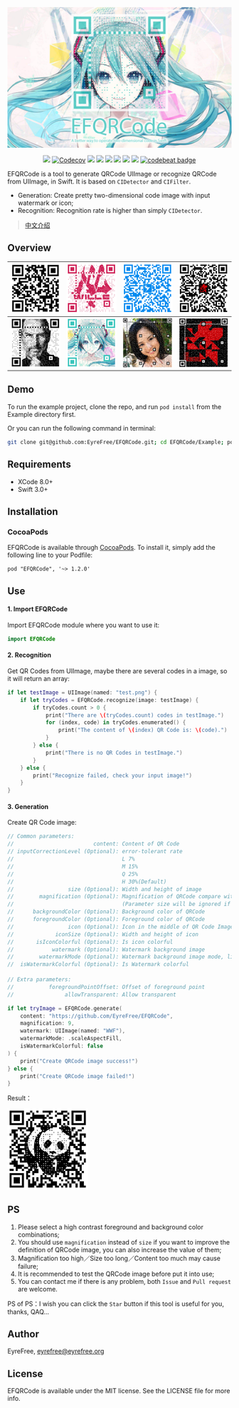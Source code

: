![](assets/EFQRCode.jpg)

<p align="center">
<a href="https://travis-ci.org/EyreFree/EFQRCode"><img src="http://img.shields.io/travis/EyreFree/EFQRCode.svg"></a>
<a href="https://codecov.io/gh/EyreFree/EFQRCode"><img src="https://codecov.io/gh/EyreFree/EFQRCode/branch/master/graph/badge.svg" alt="Codecov" /></a>
<a href="https://swift.org/package-manager/"><img src="https://img.shields.io/badge/SPM-ready-orange.svg"></a>
<a href="http://cocoapods.org/pods/EFQRCode"><img src="https://img.shields.io/cocoapods/v/EFQRCode.svg?style=flat"></a>
<a href="https://raw.githubusercontent.com/EyreFree/EFQRCode/master/LICENSE"><img src="https://img.shields.io/cocoapods/l/EFQRCode.svg?style=flat"></a>
<a href="http://cocoapods.org/pods/EFQRCode"><img src="https://img.shields.io/cocoapods/p/EFQRCode.svg?style=flat"></a>
<a href="https://travis-ci.org/EyreFree/EFQRCode"><img src="https://img.shields.io/badge/language-swift-orange.svg"></a>
<a href="https://gitter.im/EFQRCode/Lobby"><img src="https://badges.gitter.im/EyreFree/EFQRCode.svg"></a>
<a href="https://codebeat.co/projects/github-com-eyrefree-efqrcode-master"><img alt="codebeat badge" src="https://codebeat.co/assets/svg/badges/A-398b39-669406e9e1b136187b91af587d4092b0160370f271f66a651f444b990c2730e9.svg" /></a>
</p>

EFQRCode is a tool to generate QRCode UIImage or recognize QRCode from UIImage, in Swift. It is based on `CIDetector` and `CIFilter`.

- Generation: Create pretty two-dimensional code image with input watermark or icon;
- Recognition: Recognition rate is higher than simply `CIDetector`.

> [中文介绍](https://github.com/EyreFree/EFQRCode/blob/master/README_CN.md)

## Overview

![](assets/QRCode1.jpg)|![](assets/QRCode2.jpg)|![](assets/QRCode4.jpg)|![](assets/QRCode6.jpg)  
:---------------------:|:---------------------:|:---------------------:|:---------------------:
![](assets/QRCode7.jpg)|![](assets/QRCode8.jpg)|![](assets/QRCode9.jpg)|![](assets/QRCode10.jpg)  

## Demo

To run the example project, clone the repo, and run `pod install` from the Example directory first.

Or you can run the following command in terminal:

```bash
git clone git@github.com:EyreFree/EFQRCode.git; cd EFQRCode/Example; pod install; open EFQRCode.xcworkspace
```

## Requirements

- XCode 8.0+
- Swift 3.0+

## Installation

### CocoaPods

EFQRCode is available through [CocoaPods](http://cocoapods.org). To install
it, simply add the following line to your Podfile:

```
pod "EFQRCode", '~> 1.2.0'
```

## Use

#### 1. Import EFQRCode

Import EFQRCode module where you want to use it:

```swift
import EFQRCode
```

#### 2. Recognition

Get QR Codes from UIImage, maybe there are several codes in a image, so it will return an array:

```swift
if let testImage = UIImage(named: "test.png") {
    if let tryCodes = EFQRCode.recognize(image: testImage) {
        if tryCodes.count > 0 {
            print("There are \(tryCodes.count) codes in testImage.")
            for (index, code) in tryCodes.enumerated() {
                print("The content of \(index) QR Code is: \(code).")
            }
        } else {
            print("There is no QR Codes in testImage.")
        }
    } else {
        print("Recognize failed, check your input image!")
    }
}
```

#### 3. Generation

Create QR Code image:

```swift
// Common parameters:
//                         content: Content of QR Code
// inputCorrectionLevel (Optional): error-tolerant rate
//                                  L 7%
//                                  M 15%
//                                  Q 25%
//                                  H 30%(Default)
//                 size (Optional): Width and height of image
//        magnification (Optional): Magnification of QRCode compare with the minimum size
//                                  (Parameter size will be ignored if magnification is not nil)
//      backgroundColor (Optional): Background color of QRCode
//      foregroundColor (Optional): Foreground color of QRCode
//                 icon (Optional): Icon in the middle of QR Code Image
//             iconSize (Optional): Width and height of icon
//       isIconColorful (Optional): Is icon colorful
//            watermark (Optional): Watermark background image
//        watermarkMode (Optional): Watermark background image mode, like UIViewContentMode
//  isWatermarkColorful (Optional): Is Watermark colorful

// Extra parameters:
//           foregroundPointOffset: Offset of foreground point
//                allowTransparent: Allow transparent
```

```swift
if let tryImage = EFQRCode.generate(
    content: "https://github.com/EyreFree/EFQRCode",
    magnification: 9,
    watermark: UIImage(named: "WWF"),
    watermarkMode: .scaleAspectFill,
    isWatermarkColorful: false
) {
    print("Create QRCode image success!")
} else {
    print("Create QRCode image failed!")
}
```

Result：

<img src="assets/sample1.jpg" width = "36%"/>

## PS

1. Please select a high contrast foreground and background color combinations;
2. You should use `magnification` instead of `size` if you want to improve the definition of QRCode image, you can also increase the value of them;
3. Magnification too high／Size too long／Content too much may cause failure;
4. It is recommended to test the QRCode image before put it into use;
5. You can contact me if there is any problem, both `Issue` and `Pull request` are welcome.

PS of PS：I wish you can click the `Star` button if this tool is useful for you, thanks, QAQ...

## Author

EyreFree, eyrefree@eyrefree.org

## License

EFQRCode is available under the MIT license. See the LICENSE file for more info.
